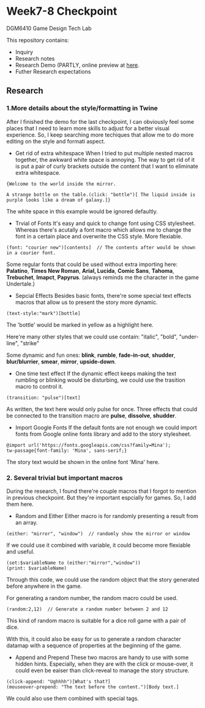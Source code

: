 # Week7-8 Checkpoint

DGM6410 Game Design Tech Lab

This repository contains:


-  Inquiry
-  Research notes
-  Research Demo (PARTLY, online preview at <a href="" target="_blank">here</a>.
-  Futher Research expectations

## Research
### 1.More details about the style/formatting in Twine
After I finished the demo for the last checkpoint, I can obviously feel some places that I need to learn more skills to adjust for a better visual experience. So, I keep searching more techiques that allow me to do more editing on the style and formati aspect.

- Get rid of extra whitespace
When I tried to put multiple nested macros together, the awkward white space is annoying. The way to get rid of it is put a pair of curly brackets outside the content that I want to eliminate extra whitespace.
```
{Welcome to the world inside the mirror.

A strange bottle on the table.(click: "bottle")[ The liquid inside is purple looks like a dream of galaxy.]}
```
The white space in this example would be ignored defaultly.

- Trvial of Fonts
It's easy and quick to change font using CSS stylesheet. Whereas there's acutally a font macro which allows me to change the font in a certain place and overwrite the CSS style. More flexiable.
```
(font: "courier new")[contents]  // The contents after would be shown in a courier font.
```
Some regular fonts that could be used without extra importing here: **Palatino**, **Times New Roman**, **Arial, Lucida**, **Comic Sans**, **Tahoma**, **Trebuchet**, **Imapct**, **Papyrus**. (always reminds me the character in the game Undertale.)

- Sepcial Effects
Besides basic fonts, there're some special text effects macros that allow us to present the story more dynamic.
```
(text-style:"mark")[bottle]
```
The 'bottle' would be marked in yellow as a highlight here.

Here're many other styles that we could use contain: "italic", "bold", "under-line", "strike"

Some dynamic and fun ones: **blink**, **rumble**, **fade-in-out**, **shudder**, **blur/blurrier**, **smear**, **mirror**, **upside-down**.

- One time text effect
If the dynamic effect keeps making the text rumbling or blinking would be disturbing, we could use the trasition macro to control it.
```
(transition: "pulse")[text]
```
As written, the text here would only pulse for once. Three effects that could be connected to the transition macro are **pulse**, **dissolve**, **shudder**.

- Import Google Fonts
If the default fonts are not enough we could import fonts from Google online fonts library and add to the story stylesheet.
```
@import url('https://fonts.googleapis.com/css?family=Mina');
tw-passage{font-family: 'Mina', sans-serif;}
```
The story text would be shown in the online font 'Mina' here.

### 2. Several trivial but important macros
During the research, I found there're couple macros that I forgot to mention in previous checkpoint. But they're important espcially for games. So, I add them here.

 - Random and Either
 Either macro is for randomly presenting a result from an array.
 ```
 (either: "mirror", "window")  // randomly show the mirror or window
 ```
If we could use it combined with variable, it could become more flexiable and useful.
```
(set:$variableName to (either:"mirror","window"))
(print: $variableName)
```
Through this code, we could use the random object that the story generated before anywhere in the game.

For generating a random number, the random macro could be used. 
```
(random:2,12)  // Generate a random number between 2 and 12
```
This kind of random macro is suitable for a dice roll game with a pair of dice.

With this, it could also be easy for us to generate a random character datamap with a sequence of properties at the beginning of the game.

 - Append and Prepend
 These two macros are handy to use with some hidden hints. Especially, when they are with the click or mouse-over, it could even be eaiser than click-reveal to manage the story structure.
 ```
 (click-append: "Ughhhh")[What's that?]
 (mouseover-prepend: "The text before the content.")[Body text.]
 ```
 We could also use them combined with special tags.

